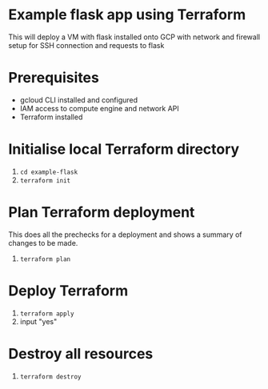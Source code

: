 # Example flask app using Terraform
This will deploy a VM with flask installed onto GCP with network and firewall setup for SSH connection and requests to
flask

# Prerequisites
- gcloud CLI installed and configured
- IAM access to compute engine and network API
- Terraform installed

# Initialise local Terraform directory
1. `cd example-flask`
1. `terraform init`

# Plan Terraform deployment
This does all the prechecks for a deployment and shows a summary of changes to be made.
1. `terraform plan`

# Deploy Terraform
1. `terraform apply`
1. input "yes"

# Destroy all resources
1. `terraform destroy`